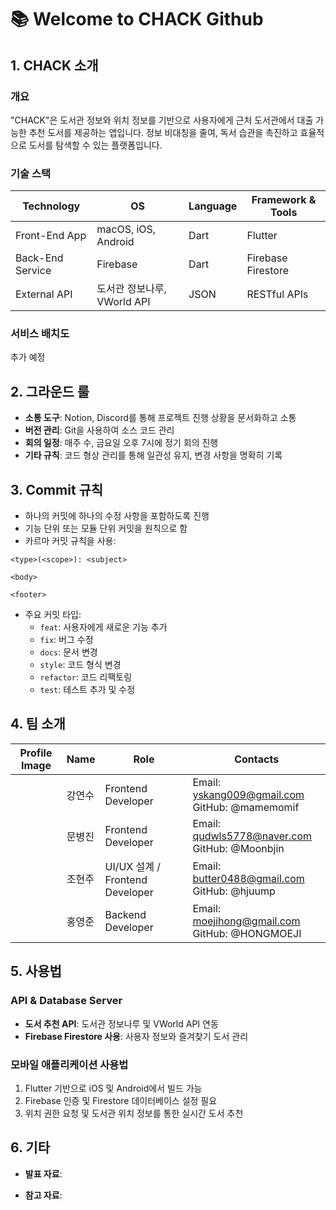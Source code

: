 # 📚 Welcome to CHACK Github

## 1. CHACK 소개

### 개요
"CHACK"은 도서관 정보와 위치 정보를 기반으로 사용자에게 근처 도서관에서 대출 가능한 추천 도서를 제공하는 앱입니다. 정보 비대칭을 줄여, 독서 습관을 촉진하고 효율적으로 도서를 탐색할 수 있는 플랫폼입니다.

### 기술 스택
| Technology       | OS                     | Language   | Framework & Tools       |
|-----------------|------------------------|------------|------------------------|
| Front-End App   | macOS, iOS, Android    | Dart       | Flutter                |
| Back-End Service| Firebase              | Dart       | Firebase Firestore     |
| External API    | 도서관 정보나루, VWorld API| JSON      | RESTful APIs           |

### 서비스 배치도
추가 예정

## 2. 그라운드 룰
- **소통 도구**: Notion, Discord를 통해 프로젝트 진행 상황을 문서화하고 소통
- **버전 관리**: Git을 사용하여 소스 코드 관리
- **회의 일정**: 매주 수, 금요일 오후 7시에 정기 회의 진행
- **기타 규칙**: 코드 형상 관리를 통해 일관성 유지, 변경 사항을 명확히 기록

## 3. Commit 규칙
- 하나의 커밋에 하나의 수정 사항을 포함하도록 진행
- 기능 단위 또는 모듈 단위 커밋을 원칙으로 함
- 카르마 커밋 규칙을 사용:

```
<type>(<scope>): <subject>

<body>

<footer>
```

* 주요 커밋 타입:
    * `feat`: 사용자에게 새로운 기능 추가
    * `fix`: 버그 수정
    * `docs`: 문서 변경
    * `style`: 코드 형식 변경
    * `refactor`: 코드 리팩토링
    * `test`: 테스트 추가 및 수정

## 4. 팀 소개
| Profile Image | Name | Role | Contacts |
|--------------|------|------|-----------|
| | 강연수 | Frontend Developer | Email: yskang009@gmail.com<br>GitHub: @mamemomif |
| | 문병진 | Frontend Developer | Email: qudwls5778@naver.com<br>GitHub: @Moonbjin |
| | 조현주 | UI/UX 설계 / Frontend Developer | Email: butter0488@gmail.com<br>GitHub: @hjuump |
| | 홍영준 | Backend Developer | Email: moejihong@gmail.com<br>GitHub: @HONGMOEJI |

## 5. 사용법

### API & Database Server
* **도서 추천 API**: 도서관 정보나루 및 VWorld API 연동
* **Firebase Firestore 사용**: 사용자 정보와 즐겨찾기 도서 관리

### 모바일 애플리케이션 사용법
1. Flutter 기반으로 iOS 및 Android에서 빌드 가능
2. Firebase 인증 및 Firestore 데이터베이스 설정 필요
3. 위치 권한 요청 및 도서관 위치 정보를 통한 실시간 도서 추천

## 6. 기타
* **발표 자료**:

* **참고 자료**:
